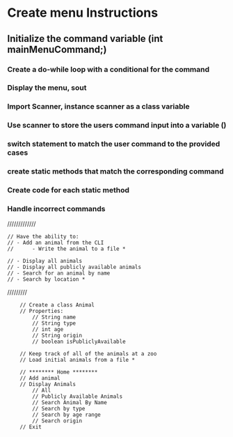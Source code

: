 # Create menu Instructions

## Initialize the command variable (int mainMenuCommand;)
    
### Create a do-while loop with a conditional for the command

### Display the menu, sout
### Import Scanner, instance scanner as a class variable
### Use scanner to store the users command input into a variable ()

### switch statement to match the user command to the provided cases
### create static methods that match the corresponding command
### Create code for each static method
### Handle incorrect commands

/////////////

    // Have the ability to:
    // - Add an animal from the CLI
    //      - Write the animal to a file *
    
    // - Display all animals
    // - Display all publicly available animals
    // - Search for an animal by name
    // - Search by location *


/////////

        // Create a class Animal
        // Properties:
            // String name
            // String type
            // int age
            // String origin
            // boolean isPubliclyAvailable

        // Keep track of all of the animals at a zoo
        // Load initial animals from a file *

        // ******** Home ********
        // Add animal
        // Display Animals
            // All
            // Publicly Available Animals
            // Search Animal By Name
            // Search by type
            // Search by age range
            // Search origin
        // Exit